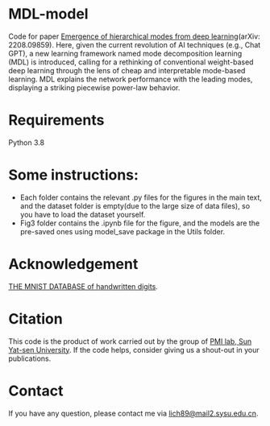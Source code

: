 # MDL-model
Code for paper [Emergence of hierarchical modes from deep learning](https://arxiv.org/abs/2208.09859)(arXiv: 2208.09859). Here, given the current revolution of AI techniques (e.g., Chat GPT), a new learning framework named mode decomposition learning (MDL) is introduced, calling for a rethinking of conventional weight-based deep learning  through the lens of cheap and interpretable mode-based learning. MDL explains the network performance with the leading modes, displaying a striking piecewise power-law behavior.
# Requirements
Python 3.8
# Some instructions:
- Each folder contains the relevant .py files for the figures in the main text, and the dataset folder is empty(due to the large size of data files), so you have to load the dataset yourself.
- Fig3 folder contains the .ipynb file for the figure, and the models are the pre-saved ones using model_save package in the Utils folder. 
# Acknowledgement
[THE MNIST DATABASE of handwritten digits](http://yann.lecun.com/exdb/mnist/).
# Citation
This code is the product of work carried out by the group of [PMI lab, Sun Yat-sen University](https://www.labxing.com/hphuang2018). If the code helps, consider giving us a shout-out in your publications.
# Contact
If you have any question, please contact me via lich89@mail2.sysu.edu.cn.


